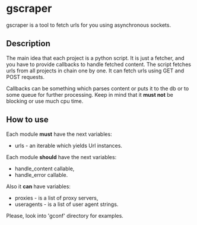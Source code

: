 gscraper
========

gscraper is a tool to fetch urls for you using asynchronous sockets.

Description
-----------

The main idea that each project is a python script. It is just a fetcher,
and you have to provide callbacks to handle fetched content. The script fetches urls from all projects in chain one by one.
It can fetch urls using GET and POST requests.

Callbacks can be something which parses content or puts it to the db
or to some queue for further processing. Keep in mind that it **must not** be blocking or use much cpu time.

How to use
----------

Each module **must** have the next variables:

- urls - an iterable which yields Url instances.

Each module **should** have the next variables:

- handle_content callable,
- handle_error callable.

Also it **can** have variables:

- proxies - is a list of proxy servers,
- useragents - is a list of user agent strings.

Please, look into 'gconf' directory for examples.


